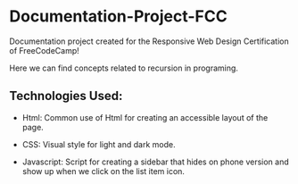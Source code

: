 # Documentation-Project-FCC
Documentation project created for the Responsive Web Design Certification of FreeCodeCamp!

Here we can find concepts related to recursion in programing. 

## Technologies Used: 
+ Html: Common use of Html for creating an accessible layout of the page.

+ CSS: Visual style for light and dark mode.

+ Javascript: Script for creating a sidebar that hides on phone version and show up when we click on the list item icon.
